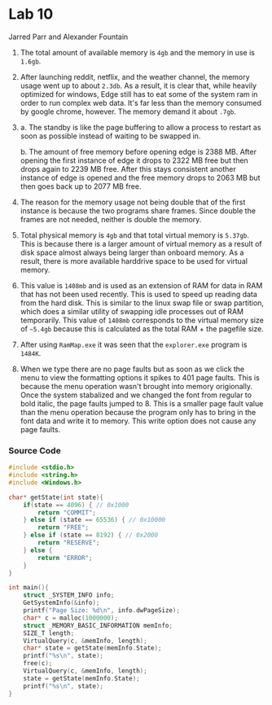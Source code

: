 # Lab 10
Jarred Parr and Alexander Fountain

1. The total amount of available memory is `4gb` and the memory in use is `1.6gb`.
2. After launching reddit, netflix, and the weather channel, the memory usage went up to about `2.3db`. As a result, it is clear that, while heavily optimized for windows, Edge still has to eat some of the system ram in order to run complex web data. It's far less than the memory consumed by google chrome, however. The memory demand it about `.7gb`.

3. a. The standby is like the page buffering to allow a process to restart as soon as possible instead of waiting to be swapped in.

   b. The amount of free memory before opening edge is 2388 MB.  After opening the first instance of edge it drops to 2322 MB free but then drops again to 2239 MB free.  After this stays consistent another instance of edge is opened and the free memory drops to 2063 MB but then goes back up to 2077 MB free.

4.  The reason for the memory usage not being double that of the first instance is because the two programs share frames.  Since double the frames are not needed, neither is double the memory.

5. Total physical memory is `4gb` and that total virtual memory is `5.37gb`. This is because there is a larger amount of virtual memory as a result of disk space almost always being larger than onboard memory. As a result, there is more available harddrive space to be used for virtual memory.
6. This value is `1408mb` and is used as an extension of RAM for data in RAM that has not been used recently. This is used to speed up reading data from the hard disk. This is similar to the linux swap file or swap partition, which does a similar utility of swapping idle processes out of RAM temporarily. This value of `1408mb` corresponds to the virtual memory size of `~5.4gb` because this is calculated as the total RAM + the pagefile size.
7. After using `RamMap.exe` it was seen that the `explorer.exe` program is `1484K`.

8. When we type there are no page faults but as soon as we click the menu to view the formatting options it spikes to 401 page faults.  This is because the menu operation wasn't brought into memory origionally.  Once the system stabalized and we changed the font from regular to bold italic, the page faults jumped to 8.  This is a smaller page fault value than the menu operation because the program only has to bring in the font data and write it to memory.  This write option does not cause any page faults.

### Source Code

```C
#include <stdio.h>
#include <string.h>
#include <Windows.h>

char* getState(int state){
    if(state == 4096) { // 0x1000
        return "COMMIT";
    } else if (state == 65536) { // 0x10000
        return "FREE";
    } else if (state == 8192) { // 0x2000
        return "RESERVE";
    } else {
        return "ERROR";
    }
}

int main(){
    struct _SYSTEM_INFO info;
    GetSystemInfo(&info);
    printf("Page Size: %d\n", info.dwPageSize);
    char* c = malloc(1000000);
    struct _MEMORY_BASIC_INFORMATION memInfo;
    SIZE_T length;
    VirtualQuery(c, &memInfo, length);
    char* state = getState(memInfo.State);
    printf("%s\n", state);
    free(c);
    VirtualQuery(c, &memInfo, length);
    state = getState(memInfo.State);
    printf("%s\n", state);
}
```
